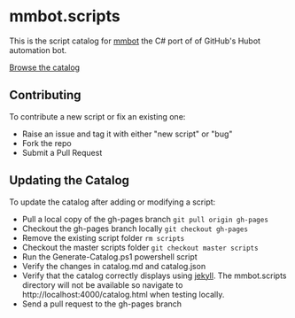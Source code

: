 mmbot.scripts
=============

This is the script catalog for [mmbot](https://github.com/mmbot/mmbot) the C# port of of GitHub's Hubot automation bot. 

[Browse the catalog](http://mmbot.github.io/mmbot.scripts/catalog.html)

## Contributing
To contribute a new script or fix an existing one:
* Raise an issue and tag it with either "new script" or "bug"
* Fork the repo
* Submit a Pull Request

## Updating the Catalog
To update the catalog after adding or modifying a script:
* Pull a local copy of the gh-pages branch
`git pull origin gh-pages`
* Checkout the gh-pages branch locally
`git checkout gh-pages`
* Remove the existing script folder
`rm scripts`
* Checkout the master scripts folder
`git checkout master scripts`
* Run the Generate-Catalog.ps1 powershell script
* Verify the changes in catalog.md and catalog.json
* Verify that the catalog correctly displays using [jekyll](https://help.github.com/articles/using-jekyll-with-pages).  The mmbot.scripts directory will not be available so navigate to http://localhost:4000/catalog.html when testing locally.
* Send a pull request to the gh-pages branch